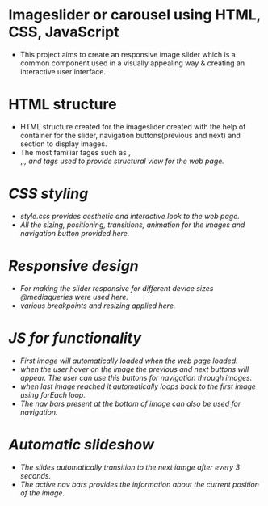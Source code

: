 # Imageslider or carousel using HTML, CSS, JavaScript 
 * This project aims to create an responsive image slider which is a common component used in a visually appealing way & creating an interactive user interface.
# HTML structure 
 * HTML structure created for the imageslider created with the help of container for the slider, navigation buttons(previous and next) and section to display images.
 * The most familiar tages such as <img>,<div>,<i>,<body>,<head> and <html> tags used to provide structural view for the web page.
# CSS styling
 * style.css provides aesthetic and interactive look to the web page.
 * All the sizing, positioning, transitions, animation for the images and navigation button provided here.
# Responsive design 
 * For making the slider responsive for different device sizes @mediaqueries were used here.
 * various breakpoints and resizing applied here.
# JS for functionality 
 * First image will automatically loaded when the web page loaded.
 * when the user hover on the image the previous and next buttons will appear. The user can use this buttons for navigation through images.
 * when last image reached it automatically loops back to the first image using forEach loop.
 * The nav bars present at the bottom of image can also be used for navigation.
# Automatic slideshow
 * The slides automatically transition to the next iamge after every 3 seconds.
 * The active nav bars provides the information about the current position of the image.
